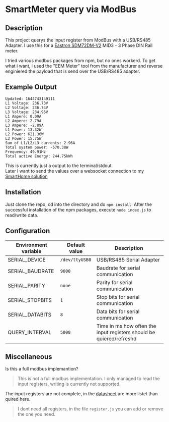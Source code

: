 # SmartMeter query via ModBus
## Description
This project querys the input register from ModBus with a USB/RS485 Adapter.
I use this for a [Eastron SDM72DM-V2](https://stromzähler.eu/stromzaehler/drehstromzaehler/fuer-hutschiene-geeicht/246/sdm72dm-v2-mid-3-phasen-zweirichtungs-drehstromzaehler-mit-rs485-und-s0) MID3 - 3 Phase DIN Rail meter.

I tried various modbus packages from npm, but no ones workerd. To get what i want, i used the "EEM Meter" tool from the manufacturer and reverse enginiered the payload that is send over the USB/RS485 adapter.


## Example Output
```
Updated: 1644743149111
L1 Voltage: 236.73V
L2 Voltage: 236.74V
L3 Voltage: 234.95V
L1 Ampere: 0.09A
L2 Ampere: 2.79A
L3 Ampere: -2.89A
L1 Power: 13.32W
L2 Power: 621.36W
L3 Power: 15.75W
Sum of L1/L2/L3 currents: 2.96A
Total system power: -570.38W
Frequency: 49.91Hz
Total active Energy: 244.75kWh
```
This is currently just a output to the terminal/stdout.<br>
Later i want to send the values over a websocket connection to my [SmartHome solution](https://github.com/OpenHausIO)

## Installation
Just clone the repo, cd into the directory and do `npm install`.
After the successful installation of the npm packages, execute `node index.js` to read/write data.

## Configuration

| Environment variable | Default value  | Description                                                         |
| -------------------- | -------------- | ------------------------------------------------------------------- |
| SERIAL_DEVICE        | `/dev/ttyUSB0` | USB/RS485 Serial Adapter                                            |
| SERIAL_BAUDRATE      | `9600`         | Baudrate for serial communication                                   |
| SERIAL_PARITY        | `none`         | Parity for serial communication                                     |
| SERIAL_STOPBITS      | `1`            | Stop bits for serial communication                                  |
| SERIAL_DATABITS      | `8`            | Data bits for serial communication                                  |
| QUERY_INTERVAL       | `5000`         | Time in ms how often the input registers should be quiered/refreshd |

## Miscellaneous
Is this a full modbus implemantion?
>This is not a full modbus implementation. I only managed to read the input registers, writing is currently not supported.

The input registers are not complete, in the [datasheet](https://stromzähler.eu/media/pdf/93/17/d7/SDM72DM-V2.pdf) are more listet than quired here.
> I dont need all registers, in the file `register.js` you can add or remove the one you need.